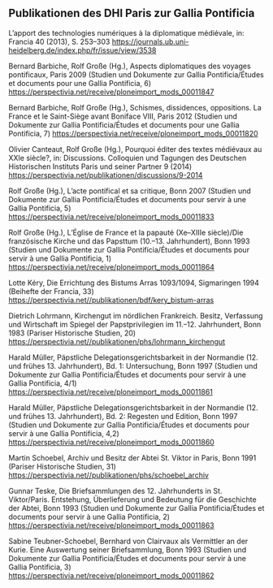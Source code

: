 ## Publikationen des DHI Paris zur Gallia Pontificia

L’apport des technologies numériques à la diplomatique médiévale, in: Francia 40 (2013), S. 253–303 
https://journals.ub.uni-heidelberg.de/index.php/fr/issue/view/3538

Bernard Barbiche, Rolf Große (Hg.), Aspects diplomatiques des voyages pontificaux, Paris 2009 (Studien und Dokumente zur Gallia Pontificia/Études et documents pour une Gallia Pontificia, 6)
https://perspectivia.net/receive/ploneimport_mods_00011847

Bernard Barbiche, Rolf Große (Hg.), Schismes, dissidences, oppositions. La France et le Saint-Siège avant Boniface VIII, Paris 2012 (Studien und Dokumente zur Gallia Pontificia/Études et documents pour une Gallia Pontificia, 7) 
https://perspectivia.net/receive/ploneimport_mods_00011820

Olivier Canteaut, Rolf Große (Hg.), Pourquoi éditer des textes médiévaux au XXIe siècle?, in: Discussions. Colloquien und Tagungen des Deutschen Historischen Instituts Paris und seiner Partner 9 (2014)
https://perspectivia.net/publikationen/discussions/9-2014

Rolf Große (Hg.), L’acte pontifical et sa critique, Bonn 2007 (Studien und Dokumente zur Gallia Pontificia/Études et documents pour servir à une Gallia Pontificia, 5)
https://perspectivia.net/receive/ploneimport_mods_00011833

Rolf Große (Hg.), L’Église de France et la papauté (Xe–XIIIe siècle)/Die französische Kirche und das Papsttum (10.–13. Jahrhundert), Bonn 1993 (Studien und Dokumente zur Gallia Pontificia/Études et documents pour servir à une Gallia Pontificia, 1)
https://perspectivia.net/receive/ploneimport_mods_00011864

Lotte Kéry, Die Errichtung des Bistums Arras 1093/1094, Sigmaringen 1994 (Beihefte der Francia, 33)
https://perspectivia.net//publikationen/bdf/kery_bistum-arras

Dietrich Lohrmann, Kirchengut im nördlichen Frankreich. Besitz, Verfassung und Wirtschaft im Spiegel der Papstprivilegien im 11.–12. Jahrhundert, Bonn 1983 (Pariser Historische Studien, 20)
https://perspectivia.net//publikationen/phs/lohrmann_kirchengut

Harald Müller, Päpstliche Delegationsgerichtsbarkeit in der Normandie (12. und frühes 13. Jahrhundert), Bd. 1: Untersuchung, Bonn 1997 (Studien und Dokumente zur Gallia Pontificia/Études et documents pour servir à une Gallia Pontificia, 4/1)
https://perspectivia.net/receive/ploneimport_mods_00011861

Harald Müller, Päpstliche Delegationsgerichtsbarkeit in der Normandie (12. und frühes 13. Jahrhundert), Bd. 2: Regesten und Edition, Bonn 1997 (Studien und Dokumente zur Gallia Pontificia/Études et documents pour servir à une Gallia Pontificia, 4,2)
https://perspectivia.net/receive/ploneimport_mods_00011860

Martin Schoebel, Archiv und Besitz der Abtei St. Viktor in Paris, Bonn 1991 (Pariser Historische Studien, 31)
https://perspectivia.net//publikationen/phs/schoebel_archiv

Gunnar Teske, Die Briefsammlungen des 12. Jahrhunderts in St. Viktor/Paris. Entstehung, Überlieferung und Bedeutung für die Geschichte der Abtei, Bonn 1993 (Studien und Dokumente zur Gallia Pontificia/Études et documents pour servir à une Gallia Pontificia, 2)
https://perspectivia.net/receive/ploneimport_mods_00011863

Sabine Teubner-Schoebel, Bernhard von Clairvaux als Vermittler an der Kurie. Eine Auswertung seiner Briefsammlung, Bonn 1993 (Studien und Dokumente zur Gallia Pontificia/Études et documents pour servir à une Gallia Pontificia, 3)
https://perspectivia.net/receive/ploneimport_mods_00011862

